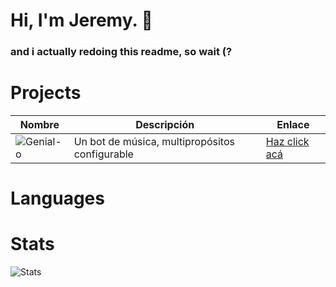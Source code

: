 # Hi, I'm Jeremy. 👋
### and i actually redoing this readme, so wait (?

# Projects

| Nombre | Descripción | Enlace |
|--------|-------------|--------|
|![Genial-o](https://media.discordapp.net/attachments/840731031934074931/840733330486984704/awesomo.png?width=120)| Un bot de música, multipropósitos configurable | [Haz click acá](https://genial-o.carrd.co) |

# Languages

# Stats
![Stats](https://github-readme-stats.vercel.app/api?username=JeremyBorja&show_icons=true&theme=gotham)
